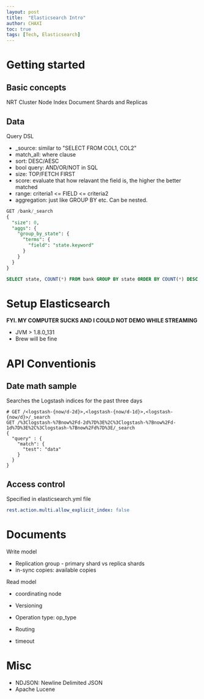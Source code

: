 ```yaml
---
layout: post
title:  "Elasticsearch Intro"
author: CHAXI
toc: true
tags: [Tech, Elasticsearch]
---
```


# Getting started

## Basic concepts

NRT
Cluster 
Node
Index
Document
Shards and Replicas

## Data

Query DSL
* _source: similar to "SELECT FROM COL1, COL2"
* match_all: where clause
* sort: DESC/AESC
* bool query: AND/OR/NOT in SQL
* size: TOP/FETCH FIRST 
* score: evaluate that how relavant the field is, the higher the better matched
* range: criteria1 <= FIELD <= criteria2
* aggregation: just like GROUP BY etc. Can be nested.

```sql
GET /bank/_search
{
  "size": 0,
  "aggs": {
    "group_by_state": {
      "terms": {
        "field": "state.keyword"
      }
    }
  }
}

SELECT state, COUNT(*) FROM bank GROUP BY state ORDER BY COUNT(*) DESC
```

# Setup Elasticsearch

**FYI. MY COMPUTER SUCKS AND I COULD NOT DEMO WHILE STREAMING**

* JVM > 1.8.0_131
* Brew will be fine

# API Conventionis

## Date math sample

Searches the Logstash indices for the past three days

```LOL
# GET /<logstash-{now/d-2d}>,<logstash-{now/d-1d}>,<logstash-{now/d}>/_search
GET /%3Clogstash-%7Bnow%2Fd-2d%7D%3E%2C%3Clogstash-%7Bnow%2Fd-1d%7D%3E%2C%3Clogstash-%7Bnow%2Fd%7D%3E/_search
{
  "query" : {
    "match": {
      "test": "data"
    }
  }
}
```

## Access control

Specified in elasticsearch.yml file

```yaml
rest.action.multi.allow_explicit_index: false
```


# Documents

Write model
* Replication group - primary shard vs replica shards
* in-sync copies: available copies

Read model
* coordinating node


* Versioning
* Operation type: op_type
* Routing
* timeout


# Misc

* NDJSON: Newline Delimited JSON
* Apache Lucene
